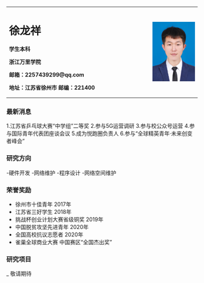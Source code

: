 
<table border="0">
  <tr>
    <td width="75%">
      <h1>徐龙祥</h1>
      <p><b>学生本科</b></p>
      <p><b>浙江万里学院</b></p>
      <p><b>邮箱：2257439299@qq.com</b></p>
      <p><b>地址：江苏省徐州市
邮编：221400</b></p>
    </td>
    <td width="25%">
      <img src="/zhengjianzhao.jpg" width="100%">      
    </td>
  </tr>
</table>


### 最新消息
1.江苏省乒乓球大赛“中学组”二等奖
2.参与5G运营调研
3.参与校公众号运营
4.参与国际青年代表团座谈会议
5.成为悦跑圈负责人
6.参与“全球精英青年·未来创变者峰会”

### 研究方向
-硬件开发
-网络维护
-程序设计
-网络空间维护

### 荣誉奖励
- 徐州市十佳青年   2017年
- 江苏省三好学生   2018年
- 挑战杯创业计划大赛省级铜奖 2019年
- 中国脱贫攻坚先进青年 2020年
- 全国高校抗议志愿者 2020年
- 雀巢全球商业大赛 中国赛区“全国杰出奖”


### 研究项目
_ 敬请期待
